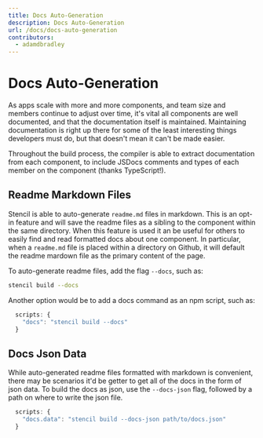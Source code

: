 ```yaml
---
title: Docs Auto-Generation
description: Docs Auto-Generation
url: /docs/docs-auto-generation
contributors:
  - adamdbradley
---
```


# Docs Auto-Generation

As apps scale with more and more components, and team size and members continue to adjust over time, it's vital all components are well documented, and that the documentation itself is maintained. Maintaining documentation is right up there for some of the least interesting things developers must do, but that doesn't mean it can't be made easier.

Throughout the build process, the compiler is able to extract documentation from each component, to include JSDocs comments and types of each member on the component (thanks TypeScript!).


## Readme Markdown Files

Stencil is able to auto-generate `readme.md` files in markdown. This is an opt-in feature and will save the readme files as a sibling to the component within the same directory. When this feature is used it an be useful for others to easily find and read formatted docs about one component. In particular, when a `readme.md` file is placed within a directory on Github, it will default the readme mardown file as the primary content of the page.

To auto-generate readme files, add the flag `--docs`, such as:

```bash
stencil build --docs
```

Another option would be to add a docs command as an npm script, such as:

```javascript
  scripts: {
    "docs": "stencil build --docs"
  }
```

## Docs Json Data

While auto-generated readme files formatted with markdown is convenient, there may be scenarios it'd be getter to get all of the docs in the form of json data. To build the docs as json, use the `--docs-json` flag, followed by a path on where to write the json file.

```javascript
  scripts: {
    "docs.data": "stencil build --docs-json path/to/docs.json"
  }
```
